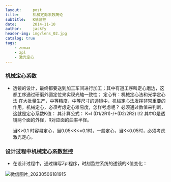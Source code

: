 ```yaml
---
layout:     post
title:      机械定向系数简论
subtitle:   K值监控
date:       2014-11-10
author:     jackfy
header-img: img/lens_02.jpg
catalog: true
tags:
    - zemax
    - zpl
    - 激光定心
---
```

### 机械定心系数
- 透镜的设计，最终都要送到加工车间进行加工；其中有道工序叫定心磨边，这都工序通过研磨外圆定位来实现光轴一致性；
  定心有：机械定心法和光学定心法
  在大批量生产，中等精度，中等尺寸的透镜中，机械定心法发挥非常重要的作用。机械定心，必须考虑定心难易度，怎样考虑呢？
  必须通过数值来判断，这就是定心系数K值：
  其计算公式：
  K=l (D1/2R1)-/+(D2/2R2) l/2
  其中D是透镜两个面的外径，R对应面的曲率半径。
  
  当K>0.1 时容易定心，当0.05<K<=0.1时，一般定心，当K<0.05时，必须考虑激光定心。
  
### 设计过程中机械定心系数监控
  
 - 在设计过程中，通过编写Zpl程序，时刻监控系统的透镜的K值变化：
 
 
 ![微信图片_20230506181915](https://user-images.githubusercontent.com/131378528/236619004-522d425e-4da4-4f90-8736-84f5ce0dec89.png)

 
 

